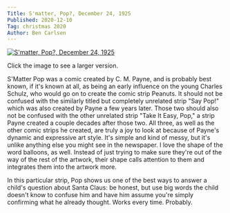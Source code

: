 ```yaml
---
Title: S'matter, Pop?, December 24, 1925
Published: 2020-12-10
Tag: christmas 2020
Author: Ben Carlsen
---
```


[![S'matter, Pop?, December 24, 1925](http://blog.arkholt.com/media/decstrips2020/10-smatter-pop_Thu__Dec_24__1925_.jpg)](http://blog.arkholt.com/media/decstrips2020/10-smatter-pop_Thu__Dec_24__1925_.jpg)

Click the image to see a larger version.

S'Matter Pop was a comic created by C. M. Payne, and is probably best known, if it's known at all, as being an early influence on the young Charles Schulz, who would go on to create the comic strip Peanuts. It should not be confused with the similarly titled but completely unrelated strip "Say Pop!" which was also created by Payne a few years later. Those two should also not be confused with the other unrelated strip "Take It Easy, Pop," a strip Payne created a couple decades after those two. All three, as well as the other comic strips he created, are truly a joy to look at because of Payne's dynamic and expressive art style. It's simple and kind of messy, but it's unlike anything else you might see in the newspaper. I love the shape of the word balloons, as well. Instead of just trying to make sure they're out of the way of the rest of the artwork, their shape calls attention to them and integrates them into the artwork more.

In this particular strip, Pop shows us one of the best ways to answer a child's question about Santa Claus: be honest, but use big words the child doesn't know to confuse him and have him assume you're simply confirming what he already thought. Works every time. Probably.
